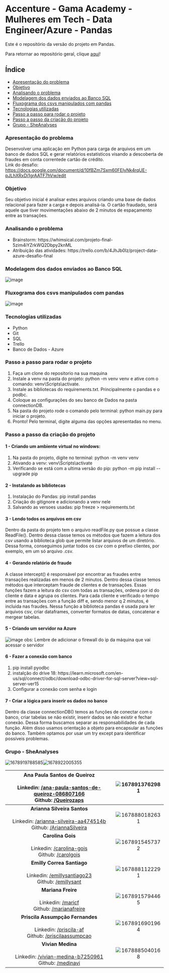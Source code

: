 # Accenture - Gama Academy - Mulheres em Tech - Data Engineer/Azure - Pandas

Este é o repositório da versão do projeto em Pandas.

Para retornar ao repositório geral, clique [aqui](https://github.com/SheAnalyzes/readme-repository)!

## Índice

- [Apresentação do problema](#apresentação-do-problema)
- [Objetivo](#objetivo)
- [Analisando o problema](#analisando-o-problema)
- [Modelagem dos dados enviados ao Banco SQL](#modelagem-dos-dados-enviados-ao-banco-sql)
- [Fluxograma dos csvs manipulados com pandas](#fluxograma-dos-csvs-manipulados-com-pandas)
- [Tecnologias utilizadas](#tecnologias-utilizadas)
- [Passo a passo para rodar o projeto](#passo-a-passo-para-rodar-o-projeto)
- [Passo a passo da criação do projeto](#passo-a-passo-da-criação-do-projeto)
- [Grupo - SheAnalyses](#grupo---sheanalyses)

### Apresentação do problema

Desenvolver uma aplicação em Python para carga de arquivos em um banco de dados SQL e gerar relatórios estatísticos visando a descoberta de fraudes em conta correntede cartão de crédito.
<br>
Link do desafio: https://docs.google.com/document/d/10fBZm7Sxm60FEIyNk4rqUE-pJLhXRxDi1grAATF7hVw/edit

### Objetivo

Seu objetivo inicial é analisar estes arquivos criando uma base de dados relacional para fazer a carga e depois analisá-la. O cartão fraudado, será aquele que tiver movimentações abaixo de 2 minutos de espaçamento entre as transações.

### Analisando o problema

<ul>
    <li>Brainstorm: https://whimsical.com/projeto-final-5zim4iYZrkWQ2Dbpy2knML</li>
    <li>Atribuição das atividades: https://trello.com/b/4JhJb0Iz/project-data-azure-desafio-final</li>
</ul>

### Modelagem dos dados enviados ao Banco SQL
![image](https://user-images.githubusercontent.com/70452464/225104839-128e92fd-3fd5-45ab-a5e3-4a361d39d98c.png)

### Fluxograma dos csvs manipulados com pandas
![image](https://user-images.githubusercontent.com/70452464/225104278-53620e29-1e7b-486a-870a-6ded04cb18e4.png)

### Tecnologias utilizadas

<ul>
    <li>Python</li>
    <li>Git</li>
    <li>SQL</li>
    <li>Trello</li>
    <li>Banco de Dados - Azure</li>
</ul>

### Passo a passo para rodar o projeto

<ol>
    <li>Faça um clone do repositorio na sua maquina</li>
    <li>Instale a venv na pasta do projeto: python -m venv venv  e ative com o comando: venv\Scripts\activate.</li>
    <li>Instale as bibliotecas do requirements.txt. Principalmente o pandas e o podbc.</li>
    <li>Coloque as configurações do seu banco de Dados na pasta connectionDB.</li>
    <li>Na pasta do projeto rode o comando pelo terminal: python main.py para iniciar o projeto.</li>
    <li>Pronto! Pelo terminal, digite alguma das opções apresentadas no menu.</li>
</ol>

### Passo a passo da criação do projeto
#### 1 - Criando um ambiente virtual no windows:

<ol>
  <li>Na pasta do projeto, digite no terminal: python -m venv venv</li>
  <li>Ativando a venv: venv\Scripts\activate</li>
  <li>Verificando se está com a ultima versão do pip: python -m pip install --upgrade pip</li>
</ol>

#### 2 - Instalando as bibliotecas

<ol>
    <li>Instalação do Pandas: pip install pandas</li>
    <li>Criação do gitignore e adicionando a venv nele</li>
    <li>Salvando as versoes usadas: pip freeze > requirements.txt</li>
</ol>

#### 3 - Lendo todos os arquivos em csv

Dentro da pasta do projeto tem o arquivo readFile.py que possue a classe ReadFile(). Dentro dessa classe temos os métodos que fazem a leitura dos csv usando a biblioteca glob que permite listar arquivos de um diretório. Dessa forma, conseguimos juntar todos os csv com o prefixo clientes, por exemplo, em um só arquivo .csv.

#### 4 - Gerando relatório de fraude

A classe intercept() é responsável por encontrar as fraudes entre transações realizadas em menos de 2 minutos. Dentro dessa classe temos métodos que interceptam fraude de clientes e de transações. Essas funções fazem a leitura do csv com todas as transações, ordena por id do cliente e data e agrupa os clientes. Para cada cliente e verificado o tempo entre as transações com a função diff e, sendo menor q 2 minutos, é incluida nas fraudes. Nessa função a biblioteca pandas é usada para ler arquivos csv, criar dataframes, converter formatos de datas, concatenar e mergear tabelas.

#### 5 - Criando um servidor na Azure
![image](https://user-images.githubusercontent.com/70452464/225177156-8a02b07e-2023-4f33-a770-c008fb54bdec.png)
obs:  Lembre de adicionar o firewall do ip da máquina que vai acessar o servidor

#### 6 - Fazer a conexão com banco

<ol>
    <li>pip install pyodbc</li>
    <li>instalção do drive 18: https://learn.microsoft.com/en-us/sql/connect/odbc/download-odbc-driver-for-sql-server?view=sql-server-ver15</li>
    <li>Configurar a conexão com senha e login</li>
</ol>

#### 7 - Criar a lógica para inserir os dados no banco 

Dentro da classe connectionDB() temos as funções de conectar com o banco, criar tabelas se não existir, inserir dados se não existir e fechar conexão. Dessa forma buscamos separar as responsabilidades de cada função. Além disso usamos orientação a objeto para encapsular as funções do banco. Também optamos por usar um try except para identificar possíveis problemas. 


### Grupo - SheAnalyses

![1678919788585](image/README/1678919788585.png)![1678922005355](image/README/1678922005355.png)

| Ana Paula Santos de Queiroz<br /><br />Linkedin: [/ana-paula-santos-de-queiroz-086807166](https://www.linkedin.com/in/ana-paula-santos-de-queiroz-086807166/)<br />Github: [/Queirozaps](https://github.com/Queirozaps) | ![1678913762981](image/README/1678913762981.png) |
| :---------------------------------------------------------------------------------------------------------------------------------------------------------------------------------------------------------------: | :--------------------------------------------: |
|  **Arianna Silveira Santos**<br />  <br />Linkedin: [/arianna-silveira-aa474514b](https://www.linkedin.com/in/arianna-silveira-aa474514b/)<br />Github: [/AriannaSilveira](https://github.com/AriannaSilveira)  | ![1678880182631](image/README/1678880182631.png) |
|                            **Carolina Gois**<br /><br />Linkedin: [/carolina-gois](https://www.linkedin.com/in/carolina-gois/)<br />Github: [/carolgois](https://github.com/carolgois)                            | ![1678915457372](image/README/1678915457372.png) |
|                   **Emilly Correa Santiago**<br /><br />Linkedin: [/emillysantiago23](https://www.linkedin.com/in/emillysantiago23/)<br />Github: [/emillysant](https://github.com/emillysant)                   | ![1678881122291](image/README/1678881122291.png) |
|                              **Mariana Freire**<br /><br />Linkedin: [/maricf](https://www.linkedin.com/in/maricf/)<br />Github: [/marianafreire](https://github.com/marianafreire)                              | ![1678915794465](image/README/1678915794465.png) |
|             **Priscila Assumpção Fernandes**<br /><br />Linkedin: [/priscila-af](https://www.linkedin.com/in/priscila-af/)<br />Github: [/priscilaassumpcao](https://github.com/priscilaassumpcao)             | ![1678916901964](image/README/1678916901964.png) |
|                    **Vivian Medina**<br /><br />Linkedin: [/vivian-medina-b7250961](https://www.linkedin.com/in/vivian-medina-b7250961/)<br />Github: [/medinavi](https://github.com/medinavi)                    | ![1678885040168](image/README/1678885040168.png) |
